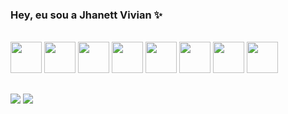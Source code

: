 ### Hey, eu sou a Jhanett Vivian ✨
<!--
<a href="https://github.com/DevJhanjhan">
  <img height=200  width=400 align="center" src="https://github-readme-stats.vercel.app/api?username=DevJhanjhan&theme=omni" />
</a>
<a href="https://github.com/DevJhanjhan">
  <img height=200 width=400 align="center" src="https://github-readme-stats.vercel.app/api/top-langs?username=DevJhanjhan&layout=compact&langs_count=8&card_width=320&theme=omni" />
</a>-->

<div style="display: inline-block;">
  <br>
  <img src="https://cdn.jsdelivr.net/gh/devicons/devicon/icons/css3/css3-original-wordmark.svg" width="50" />
  <img src="https://cdn.jsdelivr.net/gh/devicons/devicon/icons/html5/html5-original-wordmark.svg" width="50"/>
  <img src="https://cdn.jsdelivr.net/gh/devicons/devicon/icons/javascript/javascript-original.svg" width="50"/>
  <img src="https://cdn.jsdelivr.net/gh/devicons/devicon/icons/bootstrap/bootstrap-original-wordmark.svg" width="50"/>
  <img src="https://cdn.jsdelivr.net/gh/devicons/devicon/icons/react/react-original-wordmark.svg" width="50"/>
  <img src="https://cdn.jsdelivr.net/gh/devicons/devicon/icons/python/python-original-wordmark.svg" width="50"/>
  <img src="https://cdn.jsdelivr.net/gh/devicons/devicon/icons/firebase/firebase-plain-wordmark.svg" width="50"/>
  <img src="https://cdn.jsdelivr.net/gh/devicons/devicon/icons/arduino/arduino-original-wordmark.svg" width="50"/>
</div>

##
<div> 
  

 	

  <a href ="mailto:jhanett.vivian@gmail.com"><img src="https://img.shields.io/badge/-Gmail-%23333?style=for-the-badge&logo=gmail&logoColor=white" target="_blank"></a>
  <a href="#" target="_blank"><img src="https://img.shields.io/badge/-LinkedIn-%230077B5?style=for-the-badge&logo=linkedin&logoColor=white" target="_blank"></a> 
  
</div>

